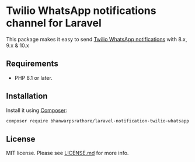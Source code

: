 # Twilio WhatsApp notifications channel for Laravel


This package makes it easy to send [Twilio WhatsApp notifications](https://www.twilio.com/docs/whatsapp) with 8.x, 9.x & 10.x

## Requirements
* PHP 8.1 or later.

## Installation
Install it using [Composer](https://getcomposer.org/):

```sh
composer require bhanwarpsrathore/laravel-notification-twilio-whatsapp
```

## License
MIT license. Please see [LICENSE.md](LICENSE.md) for more info.

